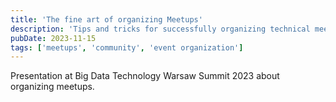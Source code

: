 ```yaml
---
title: 'The fine art of organizing Meetups'
description: 'Tips and tricks for successfully organizing technical meetups and community events.'
pubDate: 2023-11-15
tags: ['meetups', 'community', 'event organization']
---
```


Presentation at Big Data Technology Warsaw Summit 2023 about organizing meetups.
